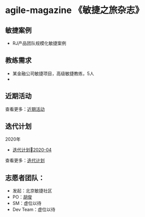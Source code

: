 # agile-magazine 《敏捷之旅杂志》

## 敏捷案例

- RJ产品团队规模化敏捷案例

## 教练需求

- 某金融公司敏捷项目，高级敏捷教练，5人
- 

## 近期活动

查看更多：[近期活动](/md/近期活动.md)


## 迭代计划

2020年
- [迭代计划2020-04](/md/迭代计划2020-04.md)

查看更多：[迭代计划](/md/迭代计划.md)

## 志愿者团队：

- 发起：北京敏捷社区
- PO：[胡俊](https://gitee.com/ibehujun/blog/blob/master/md/%E8%83%A1%E4%BF%8A_%E5%B0%8F%E7%8E%A9%E7%AB%A5.md)
- SM：虚位以待
- Dev Team：虚位以待
